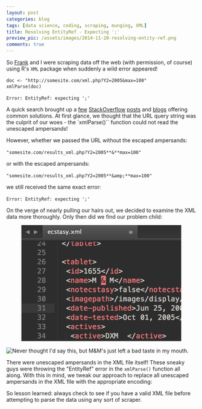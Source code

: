 ```yaml
---
layout: post
categories: blog
tags: [data science, coding, scraping, munging, XML]
title: Resolving EntityRef - Expecting ';'
preview_pic: /assets/images/2014-11-20-resolving-entity-ref.png
comments: true
---
```


So [Frank](http://frankchen07.github.io) and I were scraping data off the web (with permission, of course) using R's `XML` package when suddenly a wild error appeared!

```
doc <- "http://somesite.com/xml.php?Y2=2005&max=100"
xmlParse(doc)
```

`Error: EntityRef: expecting ';'`


A quick search brought up a [few](http://stackoverflow.com/questions/23422316/xml-validation-error-entityref-expecting) [StackOverflow](http://stackoverflow.com/questions/3431280/validation-failed-entityref-expecting) [posts](http://stackoverflow.com/questions/19696797/read-xml-file-using-lxml-get-error-entityref) and [blogs](http://mrrena.blogspot.com/2009/07/entityref-expecting-at-line-1.html) offering common solutions. At first glance, we thought that the URL query string was the culprit of our woes - the `xmlParse()`` function could not read the unescaped ampersands!

However, whether we passed the URL without the escaped ampersands:

`"somesite.com/results_xml.php?Y2=2005**&**max=100"`

or with the escaped ampersands:

`"somesite.com/results_xml.php?Y2=2005**&amp;**max=100"`

we still received the same exact error:

`Error: EntityRef: expecting ';'`

On the verge of nearly pulling our hairs out, we decided to examine the XML data more thoroughly. Only then did we find our problem child:

<figure>
<img src = "/assets/images/2014-11-20-resolving-entity-ref.png" class = "halfw"></img>
</figure>

![Never thought I'd say this, but M&M's just left a bad taste in my mouth.]()

There were unescaped ampersands in the XML file itself! These sneaky guys were throwing the "EntityRef" error in the `xmlParse()` function all along. With this in mind, we tweak our approach to replace all unescaped ampersands in the XML file with the appropriate encoding:

<figure>
<script src="https://gist.github.com/rcquan/79362081c0ff960c4da6.js"></script>
</figure>

So lesson learned: always check to see if you have a valid XML file before attempting to parse the data using any sort of scraper.

